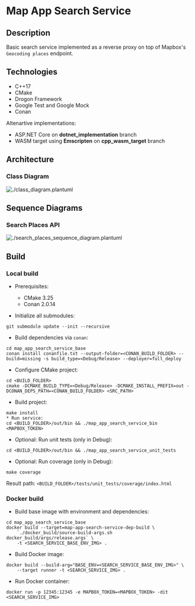 # Map App Search Service

## Description

Basic search service implemented as a reverse proxy on top of Mapbox's `Geocoding places` endpoint.

## Technologies
* C++17
* CMake
* Drogon Framework
* Google Test and Google Mock
* Conan

Altenartive implementations:
* ASP.NET Core on **dotnet_implementation** branch
* WASM target using **Emscripten** on **cpp_wasm_target** branch

## Architecture

### Class Diagram

![./class_diagram.plantuml](https://www.plantuml.com/plantuml/proxy?cache=no&src=https://raw.githubusercontent.com/danimihalca/map_app_search_service/main/class_diagram.plantuml)

## Sequence Diagrams

### Search Places API
![./search_places_sequence_diagram.plantuml](https://www.plantuml.com/plantuml/proxy?cache=no&src=https://raw.githubusercontent.com/danimihalca/map_app_search_service/main/search_places_sequence_diagram.plantuml)


## Build

### Local build
* Prerequisites:
    - CMake 3.25
    - Conan 2.0.14

* Initialize all submodules:

```
git submodule update --init --recursive
```

* Build dependencies via `conan`:
```
cd map_app_search_service_base
conan install conanfile.txt --output-folder=<CONAN_BUILD_FOLDER> --build=missing -s build_type=<Debug/Release> --deployer=full_deploy
```
* Configure CMake project:
```
cd <BUILD_FOLDER>
cmake -DCMAKE_BUILD_TYPE=<Debug/Release> -DCMAKE_INSTALL_PREFIX=out -DCONAN_DEPS_PATH=<CONAN_BUILD_FOLDER> <SRC_PATH>
```
* Build project:
```
make install
* Run service:
cd <BUILD_FOLDER>/out/bin && ./map_app_search_service_bin <MAPBOX_TOKEN>

```
* Optional: Run unit tests (only in Debug):
```
cd <BUILD_FOLDER>/out/bin && ./map_app_search_service_unit_tests
```
* Optional: Run coverage (only in Debug):
```
make coverage
```
Result path: `<BUILD_FOLDER>/tests/unit_tests/coverage/index.html`

### Docker build
* Build base image with environment and dependencies: 
```
cd map_app_search_service_base
docker build --target=map-app-search-service-dep-build \
    `./docker_build/source-build-args.sh docker_build/args/release.args` \
    -t <SEARCH_SERVICE_BASE_ENV_IMG> .
```
* Build Docker image:
```
docker build --build-arg="BASE_ENV=<SEARCH_SERVICE_BASE_ENV_IMG>" \
    --target runner -t <SEARCH_SERVICE_IMG> .
```
* Run Docker container:
```
docker run -p 12345:12345 -e MAPBOX_TOKEN=<MAPBOX_TOKEN> -dit <SEARCH_SERVICE_IMG>
```
